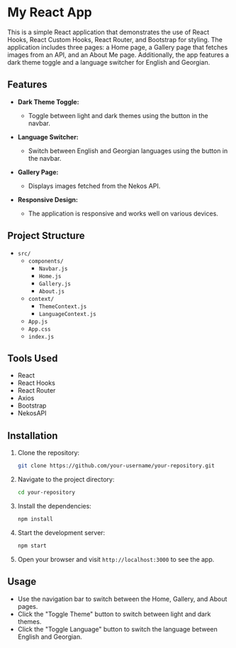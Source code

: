 # My React App

This is a simple React application that demonstrates the use of React Hooks, React Custom Hooks, React Router, and Bootstrap for styling. The application includes three pages: a Home page, a Gallery page that fetches images from an API, and an About Me page. Additionally, the app features a dark theme toggle and a language switcher for English and Georgian.

## Features

- **Dark Theme Toggle:**
  - Toggle between light and dark themes using the button in the navbar.

- **Language Switcher:**
  - Switch between English and Georgian languages using the button in the navbar.

- **Gallery Page:**
  - Displays images fetched from the Nekos API.

- **Responsive Design:**
  - The application is responsive and works well on various devices.

## Project Structure

- `src/`
  - `components/`
    - `Navbar.js`
    - `Home.js`
    - `Gallery.js`
    - `About.js`
  - `context/`
    - `ThemeContext.js`
    - `LanguageContext.js`
  - `App.js`
  - `App.css`
  - `index.js`

## Tools Used

- React
- React Hooks
- React Router
- Axios
- Bootstrap
- NekosAPI

## Installation

1. Clone the repository:
    ```bash
    git clone https://github.com/your-username/your-repository.git
    ```
2. Navigate to the project directory:
    ```bash
    cd your-repository
    ```
3. Install the dependencies:
    ```bash
    npm install
    ```
4. Start the development server:
    ```bash
    npm start
    ```
5. Open your browser and visit `http://localhost:3000` to see the app.

## Usage

- Use the navigation bar to switch between the Home, Gallery, and About pages.
- Click the "Toggle Theme" button to switch between light and dark themes.
- Click the "Toggle Language" button to switch the language between English and Georgian.

